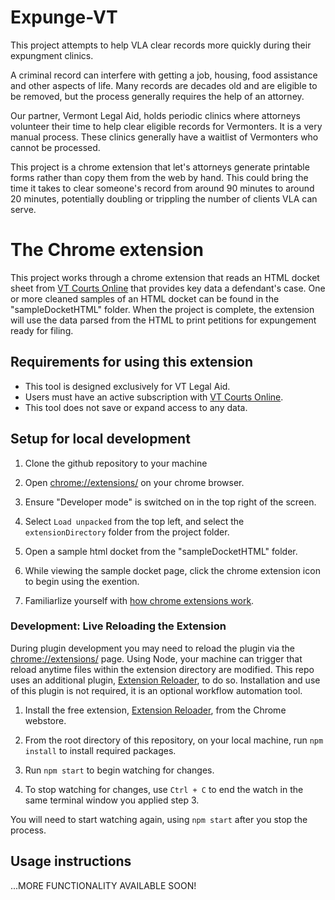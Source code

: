 # Expunge-VT

This project attempts to help VLA clear records more quickly during their expungment clinics.

A criminal record can interfere with getting a job, housing, food assistance and other aspects of life. Many records are decades old and are eligible to be removed, but the process generally requires the help of an attorney.

Our partner, Vermont Legal Aid, holds periodic clinics where attorneys volunteer their time to help clear eligible records for Vermonters. It is a very manual process. These clinics generally have a waitlist of Vermonters who cannot be processed.

This project is a chrome extension that let's attorneys generate printable forms rather than copy them from the web by hand. This could bring the time it takes to clear someone's record from around 90 minutes to around 20 minutes, potentially doubling or trippling the number of clients VLA can serve.

# The Chrome extension

This project works through a chrome extension that reads an HTML docket sheet from [VT Courts Online](https://secure.vermont.gov/vtcdas/user) that provides key data a defendant's case. One or more cleaned samples of an HTML docket can be found in the "sampleDocketHTML" folder. When the project is complete, the extension will use the data parsed from the HTML to print petitions for expungement ready for filing.

## Requirements for using this extension

- This tool is designed exclusively for VT Legal Aid.
- Users must have an active subscription with [VT Courts Online](https://secure.vermont.gov/vtcdas/user).
- This tool does not save or expand access to any data.

## Setup for local development

1. Clone the github repository to your machine

1. Open [chrome://extensions/](chrome://extensions/) on your chrome browser.

1. Ensure "Developer mode" is switched on in the top right of the screen.

1. Select `Load unpacked` from the top left, and select the `extensionDirectory` folder from the project folder.

1. Open a sample html docket from the "sampleDocketHTML" folder.

1. While viewing the sample docket page, click the chrome extension icon to begin using the exention.

1. Familiarlize yourself with [how chrome extensions work](./README_EXTENSIONS_OVERVIEW.md).

### Development: Live Reloading the Extension

During plugin development you may need to reload the plugin via the [chrome://extensions/](chrome://extensions/) page. Using Node, your machine can trigger that  reload anytime files within the extension directory are modified. This repo uses an additional plugin, [Extension Reloader](https://chrome.google.com/webstore/detail/extensions-reloader/fimgfedafeadlieiabdeeaodndnlbhid), to do so.  Installation and use of this plugin is not required, it is an optional workflow automation tool.

1. Install the free extension, [Extension Reloader](https://chrome.google.com/webstore/detail/extensions-reloader/fimgfedafeadlieiabdeeaodndnlbhid), from the Chrome webstore.

1. From the root directory of this repository, on your local machine, run `npm install` to install required packages.

1. Run `npm start` to begin watching for changes.

1. To stop watching for changes, use `Ctrl + C` to end the watch in the same terminal window you applied step 3.

You will need to start watching again, using `npm start` after you stop the process.

## Usage instructions

...MORE FUNCTIONALITY AVAILABLE SOON!
